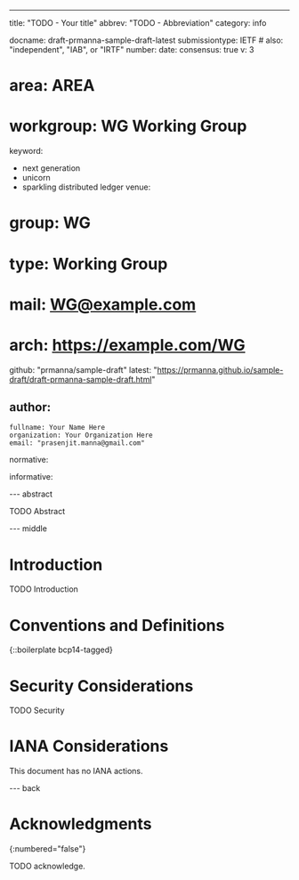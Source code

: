 ---
title: "TODO - Your title"
abbrev: "TODO - Abbreviation"
category: info

docname: draft-prmanna-sample-draft-latest
submissiontype: IETF  # also: "independent", "IAB", or "IRTF"
number:
date:
consensus: true
v: 3
# area: AREA
# workgroup: WG Working Group
keyword:
 - next generation
 - unicorn
 - sparkling distributed ledger
venue:
#  group: WG
#  type: Working Group
#  mail: WG@example.com
#  arch: https://example.com/WG
  github: "prmanna/sample-draft"
  latest: "https://prmanna.github.io/sample-draft/draft-prmanna-sample-draft.html"

author:
 -
    fullname: Your Name Here
    organization: Your Organization Here
    email: "prasenjit.manna@gmail.com"

normative:

informative:


--- abstract

TODO Abstract


--- middle

# Introduction

TODO Introduction


# Conventions and Definitions

{::boilerplate bcp14-tagged}


# Security Considerations

TODO Security


# IANA Considerations

This document has no IANA actions.


--- back

# Acknowledgments
{:numbered="false"}

TODO acknowledge.

